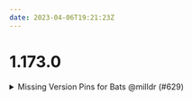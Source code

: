 ```yaml
---
date: 2023-04-06T19:21:23Z
---
```


# 1.173.0

<details>
  <summary>Missing Version Pins for Bats @milldr (#629)</summary>

### what
added missing provider version pins

### why
missing provider versions, required for bats

### references
#626 
#628, #627 


</details>